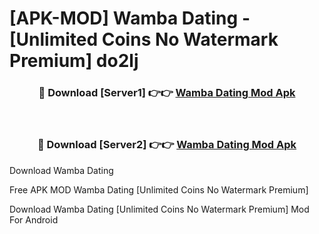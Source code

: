 # [APK-MOD] Wamba  Dating - [Unlimited Coins No Watermark Premium] do2lj



<div align="center">
<h3>🔴 Download [Server1] 👉👉 <a href="https://momento.my/?title=Wamba__Dating">Wamba  Dating Mod Apk</a></h3><br>

<h3>🔴 Download [Server2] 👉👉 <a href="https://momento.my/?title=Wamba__Dating">Wamba  Dating Mod Apk</a></h3>
</div>



Download Wamba  Dating 

Free APK MOD Wamba  Dating [Unlimited Coins No Watermark Premium]

Download Wamba  Dating [Unlimited Coins No Watermark Premium] Mod For Android
